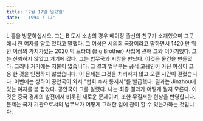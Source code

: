 ```yaml
---
title: '7월 17일 일요일'
date: ' 1994-7-17'
---
```

L 홈을 방문하십시오. 그는 B 도시 소송의 경우 베이징 출신의 친구가 소개했으며 그곳에서 한 여자를 알고 있다고 말했다. 그 여성은 시의회 국장이라고 말하면서 1420 만 위안 이상의 가치가있는 2020 빅 브라더 (Big Brother) 사업에 관해 그와 이야기했다. 그는 신뢰하지 않았고 거기에 갔다. 그는 법무국과 시장을 만났다. 이것은 물건을 만들었다. 그러나 거기에는 지불이 없습니다. 그 결과 법무부는 공식 고용인이 아닌 여성이 고용 한 것을 인정하지 않았습니다. 이 문제는 그것을 처리하지 않고 오랜 시간이 걸렸습니다. 이번에는 상하이 공안국이 와서 "협회 수사 통지서"를 발급했다. 결과는 Jinzhou에있는 여자를 붙 잡았다. 공안국이 그를 알렸다. 나는 최종 결과가 어떻게 될지 모른다. 이것은 중국 경제의 발전에서 비롯된 새로운 문제이며, 또한 무질서한 현상을 반영합니다. 문제는 국가 기관으로서의 법무부가 어떻게 그러한 일에 관여 할 수 있는가하는 것입니다.

